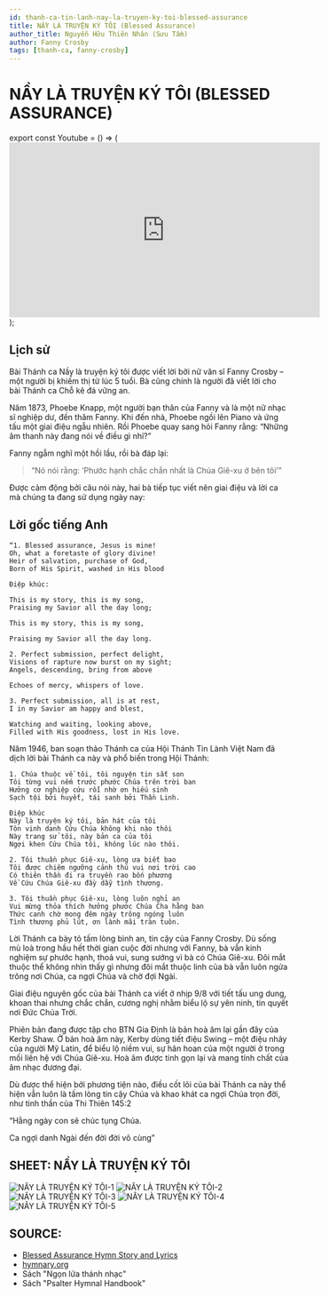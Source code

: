 ```yaml
---
id: thanh-ca-tin-lanh-nay-la-truyen-ky-toi-blessed-assurance
title: NẦY LÀ TRUYỆN KÝ TÔI (Blessed Assurance)
author_title: Nguyễn Hữu Thiên Nhân (Sưu Tầm)
author: Fanny Crosby
tags: [thanh-ca, fanny-crosby]
---
```


# NẦY LÀ TRUYỆN KÝ TÔI (BLESSED ASSURANCE)


export const Youtube = () => (<iframe width="560" height="315" src="https://www.youtube.com/embed/fsq5XoksJWI" frameborder="0" allow="accelerometer; autoplay; encrypted-media; gyroscope; picture-in-picture" allowfullscreen></iframe>);

<Youtube/>

## Lịch sử

Bài Thánh ca Nầy là truyện ký tôi  được viết lời bởi nữ văn sĩ Fanny Crosby – một người bị khiếm thị từ lúc 5 tuổi. Bà cũng chính là người đã viết lời cho bài Thánh ca Chỗ kẽ đá vững an. 

Năm 1873, Phoebe Knapp, một người bạn thân của Fanny và là một nữ nhạc sĩ nghiệp dư, đến thăm Fanny. Khi đến nhà, Phoebe ngồi lên Piano và ứng tấu một giai điệu ngẫu nhiên. Rồi Phoebe quay sang hỏi Fanny rằng: “Những âm thanh này đang nói về điều gì nhỉ?”  

Fanny ngẫm nghĩ một hồi lầu, rồi bà đáp lại: 
> “Nó nói rằng: ‘Phước hạnh chắc chắn nhất là Chúa Giê-xu ở bên tôi’” 

Được cảm động bởi câu nói này, hai bà tiếp tục viết nên giai điệu và lời ca mà chúng ta đang sử dụng ngày nay: 

## Lời gốc tiếng Anh
```
“1. Blessed assurance, Jesus is mine! 
Oh, what a foretaste of glory divine! 
Heir of salvation, purchase of God, 
Born of His Spirit, washed in His blood 

Điệp khúc:

This is my story, this is my song, 
Praising my Savior all the day long; 

This is my story, this is my song, 

Praising my Savior all the day long. 

2. Perfect submission, perfect delight, 
Visions of rapture now burst on my sight; 
Angels, descending, bring from above 

Echoes of mercy, whispers of love. 

3. Perfect submission, all is at rest, 
I in my Savior am happy and blest, 

Watching and waiting, looking above, 
Filled with His goodness, lost in His love. 
```

Năm 1946, ban soạn thảo Thánh ca của Hội Thánh Tin Lành Việt Nam đã dịch lời bài Thánh ca này và phổ biến trong Hội Thánh: 

```
1. Chúa thuộc về tôi, tôi nguyện tin sắt son 
Tôi từng vui nếm trước phước Chúa trên trời ban 
Hưởng cơ nghiệp cứu rỗi nhờ ơn hiếu sinh 
Sạch tội bởi huyết, tái sanh bởi Thần Linh. 

Điệp khúc 
Này là truyện ký tôi, bản hát của tôi 
Tôn vinh danh Cứu Chúa không khi nào thôi 
Này trang sử tôi, này bản ca của tôi 
Ngợi khen Cứu Chúa tôi, không lúc nào thôi. 

2. Tôi thuần phục Giê-xu, lòng ưa biết bao 
Tôi được chiêm ngưỡng cảnh thú vui nơi trời cao 
Có thiên thần đi ra truyền rao bốn phương 
Về Cứu Chúa Giê-xu đầy dẫy tình thương. 

3. Tôi thuần phục Giê-xu, lòng luôn nghỉ an 
Vui mừng thỏa thích hưởng phước Chúa Cha hằng ban 
Thức canh chờ mong đêm ngày trông ngóng luôn 
Tình thương phủ lút, ơn lành mãi tràn tuôn. 
```
 

Lời Thánh ca bày tỏ tấm lòng bình an, tin cậy của Fanny Crosby. Dù sống mù loà trong hầu hết thời gian cuộc đời nhưng với Fanny, bà vẫn kinh nghiệm sự phước hạnh, thoả vui, sung sướng vì bà có Chúa Giê-xu. Đôi mắt thuộc thể không nhìn thấy gì nhưng đôi mắt thuộc linh của bà vẫn luôn ngửa trông nơi Chúa, ca ngợi Chúa và chờ đợi Ngài. 

 

Giai điệu nguyên gốc của bài Thánh ca viết ở nhịp 9/8 với tiết tấu ung dung, khoan thai nhưng chắc chắn, cương nghị nhằm biểu lộ sự yên ninh, tin quyết nơi Đức Chúa Trời. 

Phiên bản đang được tập cho BTN Gia Định là bản hoà âm lại gần đây của Kerby Shaw. Ở bản hoà âm này, Kerby dùng tiết điệu Swing – một điệu nhảy của người Mỹ Latin, để biểu lộ niềm vui, sự hân hoan của một người ở trong mối liên hệ với Chúa Giê-xu. Hoà âm được tinh gọn lại và mang tính chất của âm nhạc đương đại. 

 

Dù được thể hiện bởi phương tiện nào, điều cốt lõi của bài Thánh ca này thể hiện vẫn luôn là tấm lòng tin cậy Chúa và khao khát ca ngợi Chúa trọn đời, như tinh thần của Thi Thiên 145:2 

“Hằng ngày con sẽ chúc tụng Chúa. 

Ca ngợi danh Ngài đến đời đời vô cùng” 

## SHEET: NẦY LÀ TRUYỆN KÝ TÔI

![NẦY LÀ TRUYỆN KÝ TÔI-1](https://i.imgur.com/fRZEOuz.jpg)
![NẦY LÀ TRUYỆN KÝ TÔI-2](https://i.imgur.com/LVmT60C.jpg)
![NẦY LÀ TRUYỆN KÝ TÔI-3](https://i.imgur.com/S7ayGKb.jpg)
![NẦY LÀ TRUYỆN KÝ TÔI-4](https://i.imgur.com/q9pLrRw.jpg)
![NẦY LÀ TRUYỆN KÝ TÔI-5](https://i.imgur.com/XoOyxdY.jpg)


## SOURCE:
* [Blessed Assurance Hymn Story and Lyrics](https://www.christianmusicandhymns.com/2016/08/blessed-assurance.html?m=1)
* [hymnary.org](https://hymnary.org/text/blessed_assurance_jesus_is_mine)
* Sách "Ngọn lửa thánh nhạc"
* Sách "Psalter Hymnal Handbook"
